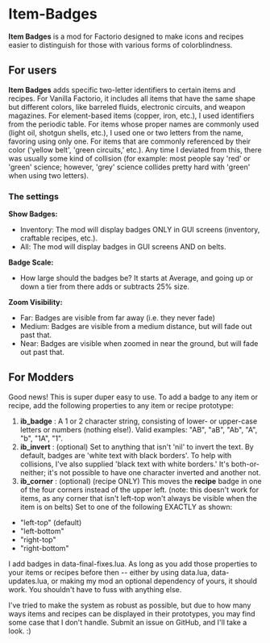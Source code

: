 # Item-Badges
**Item Badges** is a mod for Factorio designed to make icons and recipes easier to distinguish for those with various forms of colorblindness.

## For users
**Item Badges** adds specific two-letter identifiers to certain items and recipes. For Vanilla Factorio, it includes all items that have the same shape but different colors, like barreled fluids, electronic circuits, and weapon magazines. For element-based items (copper, iron, etc.), I used identifiers from the periodic table. For items whose proper names are commonly used (light oil, shotgun shells, etc.), I used one or two letters from the name, favoring using only one. For items that are commonly referenced by their color ('yellow belt', 'green circuits,' etc.). Any time I deviated from this, there was usually some kind of collision (for example: most people say 'red' or 'green' science; however, 'grey' science collides pretty hard with 'green' when using two letters).

### The settings
**Show Badges:**
  - Inventory: The mod will display badges ONLY in GUI screens (inventory, craftable recipes, etc.).
  - All: The mod will display badges in GUI screens AND on belts.

**Badge Scale:**
  - How large should the badges be? It starts at Average, and going up or down a tier from there adds or subtracts 25% size.

**Zoom Visibility:**
  - Far: Badges are visible from far away (i.e. they never fade)
  - Medium: Badges are visible from a medium distance, but will fade out past that.
  - Near: Badges are visible when zoomed in near the ground, but will fade out past that.

## For Modders
Good news! This is super duper easy to use. To add a badge to any item or recipe, add the following properties to any item or recipe prototype:
1. **ib_badge** : A 1 or 2 character string, consisting of lower- or upper-case letters or numbers (nothing else!). Valid examples: "AB", "aB", "Ab", "A", "b", "1A", "1".
2. **ib_invert** : (optional) Set to anything that isn't 'nil' to invert the text. By default, badges are 'white text with black borders'. To help with collisions, I've also supplied 'black text with white borders.' It's both-or-neither; it's not possible to have one character inverted and another not.
3. **ib_corner** : (optional) (recipe ONLY) This moves the **recipe** badge in one of the four corners instead of the upper left. (note: this doesn't work for items, as any corner that isn't left-top won't always be visible when the item is on belts) Set to one of the following EXACTLY as shown:
  - "left-top"     (default)
  - "left-bottom"
  - "right-top"
  - "right-bottom"
      
I add badges in data-final-fixes.lua. As long as you add those properties to your items or recipes before then -- either by using data.lua, data-updates.lua, or making my mod an optional dependency of yours, it should work. You shouldn't have to fuss with anything else.

I've tried to make the system as robust as possible, but due to how many ways items and recipes can be displayed in their prototypes, you may find some case that I don't handle. Submit an issue on GitHub, and I'll take a look. :)
